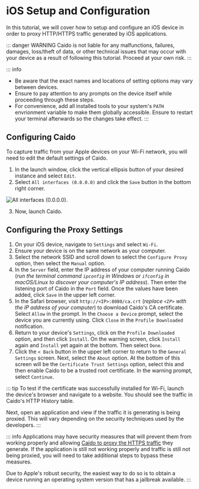 # iOS Setup and Configuration

In this tutorial, we will cover how to setup and configure an iOS device in order to proxy HTTP/HTTPS traffic generated by iOS applications.

::: danger WARNING
Caido is not liable for any malfunctions, failures, damages, loss/theft of data, or other technical issues that may occur with your device as a result of following this tutorial. Proceed at your own risk.
:::

::: info

- Be aware that the exact names and locations of setting options may vary between devices.
- Ensure to pay attention to any prompts on the device itself while proceeding through these steps.
- For convenience, add all installed tools to your system's `PATH` envrionment variable to make them globally accessible. Ensure to restart your terminal afterwards so the changes take effect.
:::

## Configuring Caido

To capture traffic from your Apple devices on your Wi-Fi network, you will need to edit the default settings of Caido.

1. In the launch window, click the vertical ellipsis button of your desired instance and select `Edit`.
2. Select `All interfaces (0.0.0.0)` and click the `Save` button in the bottom right corner.

<img alt="All interfaces (0.0.0.0)." src="/_images/launcher_all_interfaces.png" center no-shadow/>

3. Now, launch Caido.

## Configuring the Proxy Settings

1. On your iOS device, navigate to `Settings` and select `Wi-Fi`.
2. Ensure your device is on the same network as your computer.
3. Select the network SSID and scroll down to select the `Configure Proxy` option, then select the `Manual` option.
4. In the `Server` field, enter the IP address of your computer running Caido (_run the terminal command `ipconfig` in Windows or `ifconfig` in macOS/Linux to discover your computer's IP address_). Then enter the listening port of Caido in the `Port` field. Once the values have been added, click `Save` in the upper left corner.
5. In the Safari browser, visit `http://<IP>:8080/ca.crt` (_replace `<IP>` with the IP address of your computer_) to download Caido's CA certificate. Select `Allow` in the prompt. In the `Choose a Device` prompt, select the device you are currently using. Click `Close` in the `Profile Downloaded` notification.
6. Return to your device's `Settings`, click on the `Profile Downloaded` option, and then click `Install`. On the warning screen, click `Install` again and `Install` yet again at the bottom. Then select `Done`.
7. Click the `< Back` button in the upper left corner to return to the `General Settings` screen. Next, select the `About` option. At the bottom of this screen will be the `Certificate Trust Settings` option, select this and then enable Caido to be a trusted root certificate. In the warning prompt, select `Continue`.

::: tip
To test if the certificate was successfully installed for Wi-Fi, launch the device's browser and navigate to a website. You should see the traffic in Caido's HTTP History table.

Next, open an application and view if the traffic it is generating is being proxied. This will vary depending on the security techniques used by the developers.
:::

::: info
Applications may have security measures that will prevent them from working properly and allowing [Caido to proxy the HTTPS traffic](/concepts/essentials/https_traffic.md) they generate. If the application is still not working properly and traffic is still not being proxied, you will need to take additional steps to bypass these measures.

Due to Apple's robust security, the easiest way to do so is to obtain a device running an operating system version that has a jailbreak available.
:::
